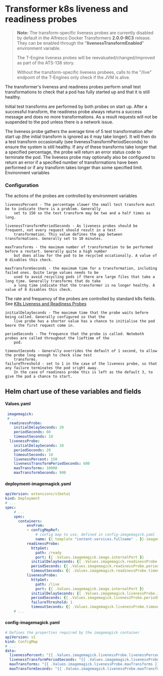 # Transformer k8s liveness and readiness probes

>**Note:** The transform-specific liveness probes are currently disabled by default in the 
Alfresco Docker Transformers **2.0.0-RC3** release. They can be enabled through the 
"**livenessTransformEnabled**" environment variable.
>
> The T-Engine liveness probes will be reevaluated/changed/improved as part of the ATS-138 story.
>
> Without the transform-specific liveness probees, calls to the "/live" endpoint of the 
T-Engines only check if the JVM is alive.

The transformer's liveness and readiness probes perform small test transformations to check that a pod has fully started up and that it is still healthy.

Initial test transforms are performed by both probes on start up. After a successful transform, the readiness probe always returns a success message and does no more transformations. As a result requests will not be suspended to the pod unless there is a network issue.

The liveness probe gathers the average time of 5 test transformation after start up (the initial transform is ignored as it may take longer). It will then do a test transform occasionally (see livenessTransformPeriodSeconds) to ensure the system is still healthy. If any of these transforms take longer that a specified percentage, the probe will return an error status code to terminate the pod. The liveness probe may optionally also be configured to return an error if a specified number of transformations have been performed or if any transform takes longer than some specified limit.
Environment variables

### Configuration
The actions of the probes are controlled by environment variables

    livenessPercent - The percentage slower the small test transform must be to indicate there is a problem. Generally
        set to 150 so the test transform may be two and a half times as long.

    livenessTransformPeriodSeconds - As liveness probes should be frequent, not every request should result in a test
        transformation. This value defines the gap between transformations. Generally set to 10 minutes.

    maxTransforms - the maximum number of transformation to be performed before a restart. Generally quite a high number
        but does allow for the pod to be recycled occationally. A value of 0 disables this check.

    maxTransformSeconds - the maximum time for a transformation, including failed ones. Quite large values needs to be
        used to avoid recycling pods if there are large files that take a long time. Generally transforms that do take
        a long time indicate that the transformer is no longer healthy. A value of 0 disables this check.

The rate and frequency of the probes are controlled by standard k8s fields. See [K8s Liveness and Readiness Probes](https://kubernetes.io/docs/tasks/configure-pod-container/configure-liveness-readiness-probes/#configure-probes)

    initialDelaySeconds - The maximum time that the probe waits before being called. Generally configured so that the
        live probe has a shorter value has a chance to initialise the pod beore the first request come in.

    periodSeconds - The frequence that the probe is called. Noteboth probes are called throughout the lieftime of the
        pod.

    timeoutSeconds - Generally overrides the default of 1 second, to allow the probe long enough to check slow test
        transforms.
    failureThreshold - set to 1 in the case of the liveness probe, so that any failure terminates the pod sright away.
        In the case of readiness probe this is left as the default 3, to give the pod a chance to start.


## Helm chart use of these variables and fields

#### Values.yaml

~~~yaml
 imagemagick:
 # ...
  readinessProbe:
    initialDelaySeconds: 20
    periodSeconds: 60
    timeoutSeconds: 10
  livenessProbe:
    initialDelaySeconds: 10
    periodSeconds: 20
    timeoutSeconds: 10
    livenessPercent: 150
    livenessTransformPeriodSeconds: 600
    maxTransforms: 10000
    maxTransformSeconds: 900
~~~

#### deployment-imagemagick.yaml

~~~yaml
apiVersion: extensions/v1beta1
kind: Deployment
# ...
spec:
    # ...
    spec:
      containers:
          envFrom:
          - configMapRef:
              # config map to use, defined in config-imagemagick.yaml
              name: {{ template "content-services.fullname" . }}-imagemagick-configmap
          readinessProbe:
            httpGet:
              path: /ready
              port: {{ .Values.imagemagick.image.internalPort }}
            initialDelaySeconds: {{ .Values.imagemagick.readinessProbe.initialDelaySeconds }}
            periodSeconds: {{ .Values.imagemagick.readinessProbe.periodSeconds }}
            timeoutSeconds: {{ .Values.imagemagick.readinessProbe.timeoutSeconds }}
          livenessProbe:
            httpGet:
              path: /live
              port: {{ .Values.imagemagick.image.internalPort }}
            initialDelaySeconds: {{ .Values.imagemagick.livenessProbe.initialDelaySeconds }}
            periodSeconds: {{ .Values.imagemagick.livenessProbe.periodSeconds }}
            failureThreshold: 1
            timeoutSeconds: {{ .Values.imagemagick.livenessProbe.timeoutSeconds }}
    # ...
~~~

#### config-imagemagick.yaml

~~~yaml
# Defines the properties required by the imagemagick container
apiVersion: v1
kind: ConfigMap
# ...
data:
  livenessPercent: "{{ .Values.imagemagick.livenessProbe.livenessPercent }}"
  livenessTransformPeriodSeconds: "{{ .Values.imagemagick.livenessProbe.livenessTransformPeriodSeconds }}"
  maxTransforms: "{{ .Values.imagemagick.livenessProbe.maxTransforms }}"
  maxTransformSeconds: "{{ .Values.imagemagick.livenessProbe.maxTransformSeconds }}"

~~~
